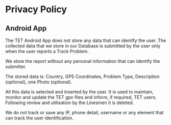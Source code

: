    
Privacy Policy
==============

Android App
-----------

The TET Android App does not store any data that can identify the user. The collected data that we store in our Database is submitted by the user only when the user reports a Track Problem.

We store the report without any personal information that can identify the submitter.

The stored data is: Country, GPS Coordinates, Problem Type, Description (optional), one Photo (optional).

All this data is selected and inserted by the user. It is used to maintain, monitor and update the TET gpx files and inform, if required, TET users. Following review and utilisation by the Linesmen it is deleted.

We do not track or save any IP, phone detail, username or any element that can track the user identification.
